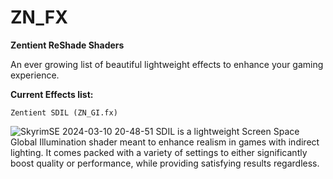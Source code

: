 # ZN_FX
**Zentient ReShade Shaders**

An ever growing list of beautiful lightweight effects to enhance your gaming experience.

**Current Effects list:**
    
    Zentient SDIL (ZN_GI.fx)
![SkyrimSE 2024-03-10 20-48-51](https://github.com/Zenteon/ZN_FX/assets/162768653/93a72cfe-160c-4e26-befc-1c1f0d4206a9)
SDIL is a lightweight Screen Space Global Illumination shader meant to enhance realism in games with indirect lighting.
It comes packed with a variety of settings to either significantly boost quality or performance, while providing satisfying results regardless.
